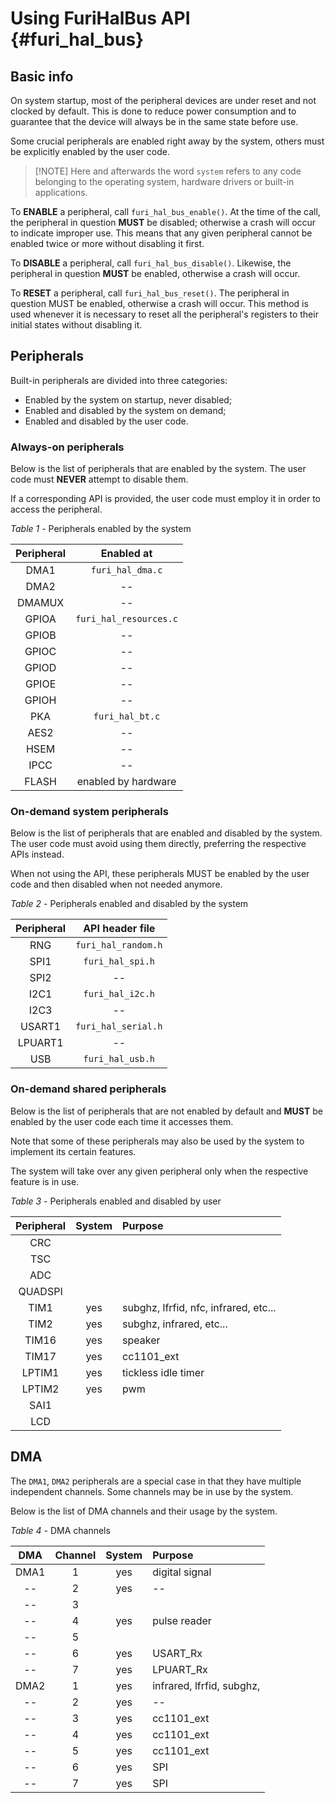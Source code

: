 # Using FuriHalBus API {#furi_hal_bus}

## Basic info

On system startup, most of the peripheral devices are under reset and not clocked by default. This is done to reduce power consumption and to guarantee that the device will always be in the same state before use.

Some crucial peripherals are enabled right away by the system, others must be explicitly enabled by the user code.

> [!NOTE] Here and afterwards the word `system` refers to any code belonging to the operating system, 
> hardware drivers or built-in applications.

To **ENABLE** a peripheral, call `furi_hal_bus_enable()`. At the time of the call, the peripheral in question **MUST** be disabled; 
otherwise a crash will occur to indicate improper use. This means that any given peripheral cannot be enabled twice or more without disabling it first.

To **DISABLE** a peripheral, call `furi_hal_bus_disable()`. Likewise, the peripheral in question **MUST** be enabled, otherwise a crash will occur.

To **RESET** a peripheral, call `furi_hal_bus_reset()`. The peripheral in question MUST be enabled, otherwise a crash will occur. 
This method is used whenever it is necessary to reset all the peripheral's registers to their initial states without disabling it.

## Peripherals

Built-in peripherals are divided into three categories: 
- Enabled by the system on startup, never disabled;
- Enabled and disabled by the system on demand;
- Enabled and disabled by the user code.

### Always-on peripherals

Below is the list of peripherals that are enabled by the system. The user code must **NEVER** attempt to disable them. 

If a corresponding API is provided, the user code must employ it in order to access the peripheral.

*Table 1* - Peripherals enabled by the system

|  Peripheral   |         Enabled at          |
|:-------------:|:---------------------------:|
|     DMA1      |      `furi_hal_dma.c`       |
|     DMA2      |             --              |
|    DMAMUX     |             --              |
|     GPIOA     |   `furi_hal_resources.c`    |
|     GPIOB     |             --              |
|     GPIOC     |             --              |
|     GPIOD     |             --              |
|     GPIOE     |             --              |
|     GPIOH     |             --              |
|      PKA      |       `furi_hal_bt.c`       |
|     AES2      |             --              |
|     HSEM      |             --              |
|     IPCC      |             --              |
|     FLASH     |     enabled by hardware     |

### On-demand system peripherals

Below is the list of peripherals that are enabled and disabled by the system. The user code must avoid using them directly, preferring the respective APIs instead.

When not using the API, these peripherals MUST be enabled by the user code and then disabled when not needed anymore.

*Table 2* - Peripherals enabled and disabled by the system

|   Peripheral   |     API header file      |
|:--------------:|:------------------------:|
|      RNG       |   `furi_hal_random.h`    |
|      SPI1      |     `furi_hal_spi.h`     |
|      SPI2      |            --            |
|      I2C1      |     `furi_hal_i2c.h`     |
|      I2C3      |            --            |
|     USART1     |   `furi_hal_serial.h`    |
|    LPUART1     |            --            |
|      USB       |     `furi_hal_usb.h`     |

### On-demand shared peripherals

Below is the list of peripherals that are not enabled by default and **MUST** be enabled by the user code each time it accesses them. 

Note that some of these peripherals may also be used by the system to implement its certain features.

The system will take over any given peripheral only when the respective feature is in use.

*Table 3* - Peripherals enabled and disabled by user

| Peripheral | System | Purpose                                 |
|:----------:|:------:|:----------------------------------------|
|    CRC     |        |                                         |
|    TSC     |        |                                         |
|    ADC     |        |                                         |
|  QUADSPI   |        |                                         |
|    TIM1    |  yes   | subghz, lfrfid, nfc, infrared, etc...   |
|    TIM2    |  yes   | subghz, infrared, etc...                |
|   TIM16    |  yes   | speaker                                 |
|   TIM17    |  yes   | cc1101_ext                              |
|   LPTIM1   |  yes   | tickless idle timer                     |
|   LPTIM2   |  yes   | pwm                                     |
|    SAI1    |        |                                         |
|    LCD     |        |                                         |

## DMA

The `DMA1`, `DMA2` peripherals are a special case in that they have multiple independent channels. 
Some channels may be in use by the system.

Below is the list of DMA channels and their usage by the system.

*Table 4* - DMA channels

|  DMA   | Channel | System | Purpose                      |
|:------:|:-------:|:------:|:-----------------------------|
|  DMA1  |    1    |  yes   | digital signal               |
|   --   |    2    |  yes   | --                           |
|   --   |    3    |        |                              |
|   --   |    4    |  yes   | pulse reader                 |
|   --   |    5    |        |                              |
|   --   |    6    |  yes   | USART_Rx                     |
|   --   |    7    |  yes   | LPUART_Rx                    |
|  DMA2  |    1    |  yes   | infrared, lfrfid, subghz,    |
|   --   |    2    |  yes   | --                           |
|   --   |    3    |  yes   | cc1101_ext                   |
|   --   |    4    |  yes   | cc1101_ext                   |
|   --   |    5    |  yes   | cc1101_ext                   |
|   --   |    6    |  yes   | SPI                          |
|   --   |    7    |  yes   | SPI                          |
